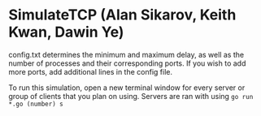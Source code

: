 # SimulateTCP (Alan Sikarov, Keith Kwan, Dawin Ye)

config.txt determines the minimum and maximum delay, as well as the number of processes and their corresponding ports. If you wish to add more ports, add additional lines in the config file. 

To run this simulation, open a new terminal window for every server or group of clients that you plan on using. Servers are ran with using 
```go run *.go (number) s```
